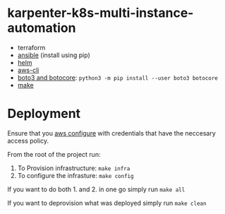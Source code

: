 # karpenter-k8s-multi-instance-automation

- terraform
- [ansible](https://docs.ansible.com/ansible/latest/installation_guide/intro_installationhtml#installing-and-upgrading-ansible-with-pip) (install using pip)
- [helm](https://helm.sh/)
- [aws-cli](https://docs.aws.amazon.com/streams/latest/dev/setup-awscli.html)
- [boto3 and botocore](https://www.learnaws.org/2022/08/21/boto3-vs-botocore/): ````python3 -m pip install --user boto3 botocore````
- [make](https://www.gnu.org/software/make/)

# Deployment

Ensure that you [aws configure](https://docs.aws.amazon.com/cli/v1/userguide/cli-chap-configure.html) with credentials that have the neccesary access policy. 

From the root of the project run:

1. To Provision infrastructure: ````make infra````
2. To configure the infrasture: ````make config````

If you want to do both 1. and 2. in one go simply run ````make all````

If you want to deprovision what was deployed simply run ````make clean````
